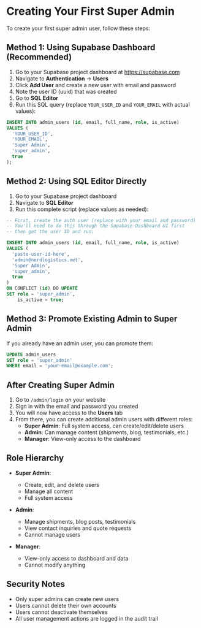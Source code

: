 # Creating Your First Super Admin

To create your first super admin user, follow these steps:

## Method 1: Using Supabase Dashboard (Recommended)

1. Go to your Supabase project dashboard at https://supabase.com
2. Navigate to **Authentication** → **Users**
3. Click **Add User** and create a new user with email and password
4. Note the user ID (uuid) that was created
5. Go to **SQL Editor**
6. Run this SQL query (replace `YOUR_USER_ID` and `YOUR_EMAIL` with actual values):

```sql
INSERT INTO admin_users (id, email, full_name, role, is_active)
VALUES (
  'YOUR_USER_ID',
  'YOUR_EMAIL',
  'Super Admin',
  'super_admin',
  true
);
```

## Method 2: Using SQL Editor Directly

1. Go to your Supabase project dashboard
2. Navigate to **SQL Editor**
3. Run this complete script (replace values as needed):

```sql
-- First, create the auth user (replace with your email and password)
-- You'll need to do this through the Supabase Dashboard UI first
-- then get the user ID and run:

INSERT INTO admin_users (id, email, full_name, role, is_active)
VALUES (
  'paste-user-id-here',
  'admin@nerdlogistics.net',
  'Super Admin',
  'super_admin',
  true
)
ON CONFLICT (id) DO UPDATE
SET role = 'super_admin',
    is_active = true;
```

## Method 3: Promote Existing Admin to Super Admin

If you already have an admin user, you can promote them:

```sql
UPDATE admin_users
SET role = 'super_admin'
WHERE email = 'your-email@example.com';
```

## After Creating Super Admin

1. Go to `/admin/login` on your website
2. Sign in with the email and password you created
3. You will now have access to the **Users** tab
4. From there, you can create additional admin users with different roles:
   - **Super Admin**: Full system access, can create/edit/delete users
   - **Admin**: Can manage content (shipments, blog, testimonials, etc.)
   - **Manager**: View-only access to the dashboard

## Role Hierarchy

- **Super Admin**:
  - Create, edit, and delete users
  - Manage all content
  - Full system access

- **Admin**:
  - Manage shipments, blog posts, testimonials
  - View contact inquiries and quote requests
  - Cannot manage users

- **Manager**:
  - View-only access to dashboard and data
  - Cannot modify anything

## Security Notes

- Only super admins can create new users
- Users cannot delete their own accounts
- Users cannot deactivate themselves
- All user management actions are logged in the audit trail
